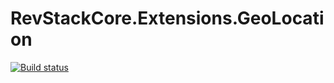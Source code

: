 # RevStackCore.Extensions.GeoLocation

[![Build status](https://ci.appveyor.com/api/projects/status/61y3r6uxrxpe5lco?svg=true)](https://ci.appveyor.com/project/tachyon1337/extensions-geolocation)


